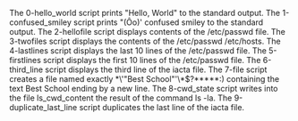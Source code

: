 The 0-hello_world script prints "Hello, World" to the standard output.
The 1-confused_smiley script prints "(Ôo)' confused smiley to the standard output.
The 2-hellofile script displays contents of the /etc/passwd file.
The 3-twofiles script displays the contents of the /etc/passwd /etc/hosts.
The 4-lastlines script displays the last 10 lines of the /etc/passwd file.
The 5-firstlines script displays the first 10 lines of the /etc/passwd file.
The 6-third_line script displays the third line of the iacta file.
The 7-file script creates a file named exactly \*\\'"Best School"\'\\*$\?\*\*\*\*\*:) containing the text Best School ending by a new line.
The 8-cwd_state script writes into the file ls_cwd_content the result of the command ls -la.
The 9-duplicate_last_line script duplicates the last line of the iacta file.
